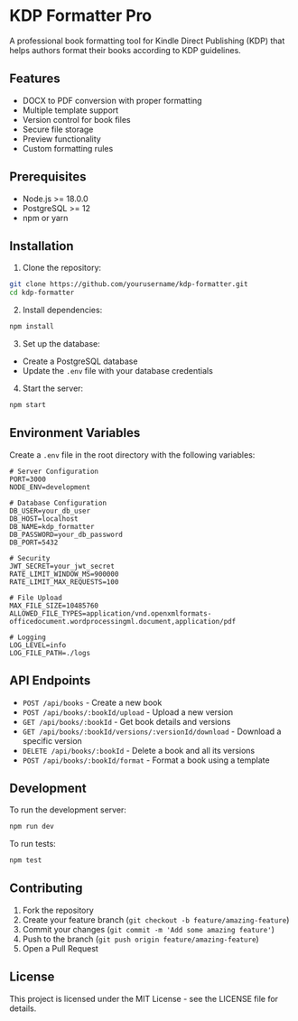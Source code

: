 # KDP Formatter Pro

A professional book formatting tool for Kindle Direct Publishing (KDP) that helps authors format their books according to KDP guidelines.

## Features

- DOCX to PDF conversion with proper formatting
- Multiple template support
- Version control for book files
- Secure file storage
- Preview functionality
- Custom formatting rules

## Prerequisites

- Node.js >= 18.0.0
- PostgreSQL >= 12
- npm or yarn

## Installation

1. Clone the repository:
```bash
git clone https://github.com/yourusername/kdp-formatter.git
cd kdp-formatter
```

2. Install dependencies:
```bash
npm install
```

3. Set up the database:
- Create a PostgreSQL database
- Update the `.env` file with your database credentials

4. Start the server:
```bash
npm start
```

## Environment Variables

Create a `.env` file in the root directory with the following variables:

```env
# Server Configuration
PORT=3000
NODE_ENV=development

# Database Configuration
DB_USER=your_db_user
DB_HOST=localhost
DB_NAME=kdp_formatter
DB_PASSWORD=your_db_password
DB_PORT=5432

# Security
JWT_SECRET=your_jwt_secret
RATE_LIMIT_WINDOW_MS=900000
RATE_LIMIT_MAX_REQUESTS=100

# File Upload
MAX_FILE_SIZE=10485760
ALLOWED_FILE_TYPES=application/vnd.openxmlformats-officedocument.wordprocessingml.document,application/pdf

# Logging
LOG_LEVEL=info
LOG_FILE_PATH=./logs
```

## API Endpoints

- `POST /api/books` - Create a new book
- `POST /api/books/:bookId/upload` - Upload a new version
- `GET /api/books/:bookId` - Get book details and versions
- `GET /api/books/:bookId/versions/:versionId/download` - Download a specific version
- `DELETE /api/books/:bookId` - Delete a book and all its versions
- `POST /api/books/:bookId/format` - Format a book using a template

## Development

To run the development server:
```bash
npm run dev
```

To run tests:
```bash
npm test
```

## Contributing

1. Fork the repository
2. Create your feature branch (`git checkout -b feature/amazing-feature`)
3. Commit your changes (`git commit -m 'Add some amazing feature'`)
4. Push to the branch (`git push origin feature/amazing-feature`)
5. Open a Pull Request

## License

This project is licensed under the MIT License - see the LICENSE file for details. 